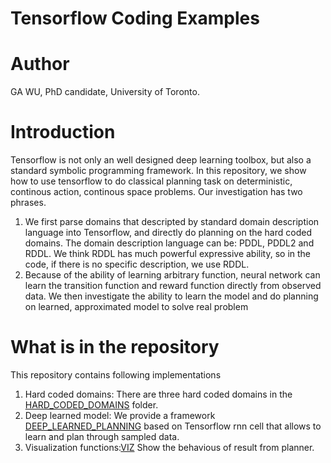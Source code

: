 Tensorflow Coding Examples
===
# Author
GA WU, PhD candidate, University of Toronto.

# Introduction
Tensorflow is not only an well designed deep learning toolbox, but also a standard symbolic programming framework. In this repository, we show how to use tensorflow to do classical planning task on deterministic, continous action, continous space problems. Our investigation has two phrases.
1. We first parse domains that descripted by standard domain description language into Tensorflow, and directly do planning on the hard coded domains. The domain description language can be: PDDL, PDDL2 and RDDL. We think RDDL has much powerful expressive ability, so in the code, if there is no specific description, we use RDDL.
2. Because of the ability of learning arbitrary function, neural network can learn the transition function and reward function directly from observed data. We then investigate the ability to learn the model and do planning on learned, approximated model to solve real problem

# What is in the repository
This repository contains following implementations

1. Hard coded domains: There are three hard coded domains in the [HARD_CODED_DOMAINS](HARD_CODED_DOMAINS) folder.
2. Deep learned model: We provide a framework [DEEP_LEARNED_PLANNING](DEEP_LEARNED_PLANNING) based on Tensorflow rnn cell that allows to learn and plan through sampled data.
3. Visualization functions:[VIZ](VIZ) Show the behavious of result from planner.

